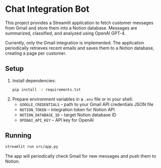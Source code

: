 # Chat Integration Bot

This project provides a Streamlit application to fetch customer messages
from Gmail and store them into a Notion database. Messages are summarized,
classified, and analyzed using OpenAI GPT-4.

Currently, only the Gmail integration is implemented. The application
periodically retrieves recent emails and saves them to a Notion database,
creating a page per customer.

## Setup

1. Install dependencies:
   ```bash
   pip install -r requirements.txt
   ```
2. Prepare environment variables in a `.env` file or in your shell:
   - `GOOGLE_CREDENTIALS` – path to your Gmail API credentials JSON file
   - `NOTION_TOKEN` – integration token for Notion API
   - `NOTION_DATABASE_ID` – target Notion database ID
   - `OPENAI_API_KEY` – API key for OpenAI

## Running

```bash
streamlit run src/app.py
```

The app will periodically check Gmail for new messages and push them to
Notion.
